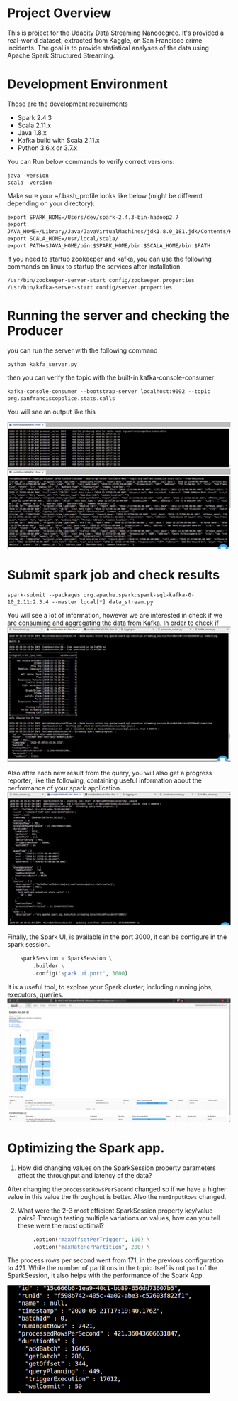# Project Overview
This is project for the Udacity Data Streaming Nanodegree.
 It's provided a real-world dataset, extracted from Kaggle, on San Francisco crime incidents. 
The goal is to provide statistical analyses of the data using Apache Spark Structured Streaming. 

# Development Environment
Those are the development requirements

- Spark 2.4.3
- Scala 2.11.x
- Java 1.8.x
- Kafka build with Scala 2.11.x
- Python 3.6.x or 3.7.x

You can Run below commands to verify correct versions:
```
java -version
scala -version
```
Make sure your ~/.bash_profile looks like below (might be different depending on your directory):
```
export SPARK_HOME=/Users/dev/spark-2.4.3-bin-hadoop2.7
export JAVA_HOME=/Library/Java/JavaVirtualMachines/jdk1.8.0_181.jdk/Contents/Home
export SCALA_HOME=/usr/local/scala/
export PATH=$JAVA_HOME/bin:$SPARK_HOME/bin:$SCALA_HOME/bin:$PATH
```
if you need to startup zookeeper and kafka, you can use the following commands on linux to startup the services after installation.
```
/usr/bin/zookeeper-server-start config/zookeeper.properties
/usr/bin/kafka-server-start config/server.properties
```


# Running the server and checking the Producer
you can run the server with the following command
```
python kakfa_server.py
```
then you can verify the topic with the built-in kafka-console-consumer
```
kafka-console-consumer --bootstrap-server localhost:9092 --topic org.sanfranciscopolice.stats.calls
```
You will see an output like this

![kakfa console consumer](images/producer_output_with_kakfa-console-consumer.png)

# Submit spark job and check results
```
spark-submit --packages org.apache.spark:spark-sql-kafka-0-10_2.11:2.3.4 --master local[*] data_stream.py
```
You will see a lot of information, however we are interested in check if we are consuming and aggregating the data from Kafka.
In order to check if 
![batch_ingestion_aggregation](images/batch_ingestion_aggregation.png)

Also after each new result from the query, you will also get a progress reporter, like the following,
containing useful information about the performance of your spark application.
![spark_progress_report](images/spark_progress_reporter.png)

Finally, the Spark UI, is available in the port 3000, it can be configure in the spark session.
```python
    sparkSession = SparkSession \
        .builder \
        .config('spark.ui.port', 3000) 
```
It is a useful tool, to explore your Spark cluster, including running jobs, executors, queries.
![spark_ui](images/spark_ui.png)

# Optimizing the Spark app.
1. How did changing values on the SparkSession property parameters affect the throughput and latency of the data?

After changing the `processedRowsPerSecond` changed so if we have a higher value in this value the throughput is better. Also the `numInputRows` changed.


2. What were the 2-3 most efficient SparkSession property key/value pairs? Through testing multiple variations on values, how can you tell these were the most optimal?
```python
        .option("maxOffsetPerTrigger", 100) \
        .option("maxRatePerPartition", 200) \
```
The process rows per second went from 171, in the previous configuration to 421.
While the number of partitions in the topic itself is not part of the SparkSession, It also helps with the performance of the Spark App. 

![spark_performance](images/changing_spark_session_options_best.png)
        